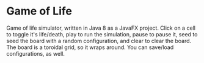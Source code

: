 Game of Life
===

Game of life simulator, written in Java 8 as a JavaFX project. Click on a cell to toggle it's life/death, play to run the simulation, pause to pause it, seed to seed the board with a random configuration, and clear to clear the board. The board is a toroidal grid, so it wraps around. You can save/load configurations, as well.
